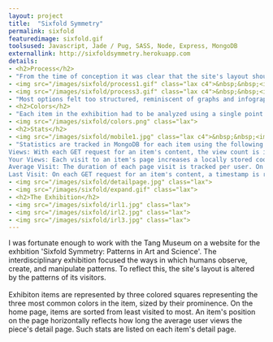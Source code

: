 ```yaml
---
layout: project
title:  "Sixfold Symmetry"
permalink: sixfold
featuredimage: sixfold.gif
toolsused: Javascript, Jade / Pug, SASS, Node, Express, MongoDB
externallink: http://sixfoldsymmetry.herokuapp.com
details:
- <h2>Process</h2>
- "From the time of conception it was clear that the site's layout should both influence and be influenced by the patterns of user interaction. Basic patterns to track were easily identifiable: number of visits, duration of visit, time since last visit. Determining the way the site could display these patterns was the first obstacle to overcome."
- <img src="/images/sixfold/process1.gif" class="lax c4">&nbsp;&nbsp;<img src="/images/sixfold/process2.gif" class="lax c4">
- <img src="/images/sixfold/process3.gif" class="lax c4">&nbsp;&nbsp;<img src="/images/sixfold/process4.gif" class="lax c4">
- "Most options felt too structured, reminiscent of graphs and infographics. Others too organic. Ultimately, we decided that squares scattered, rather than fixed on a grid, felt like a natural balance between the two."
- <h2>Colors</h2>
- "Each item in the exhibition had to be analyzed using a single point of measurement. As an interdisciplinary exhibition, with pieces composed from a wide variety of mediums, color was one of the few factors that could be measured equally. I wrote a script that extracted the three most common colors of an image and their percentage of the photo. The script was then run on a photo of each exhibition item and the results used to create CSS styles for each piece."
- <img src="/images/sixfold/colors.png" class="lax">
- <h2>Stats</h2>
- <img src="/images/sixfold/mobile1.jpg" class="lax c4">&nbsp;&nbsp;<img src="/images/sixfold/mobile2.jpg" class="lax c4">
- "Statistics are tracked in MongoDB for each item using the following techniques:\n
Views: With each GET request for an item's content, the view count is increased.\n
Your Views: Each visit to an item's page increases a locally stored cookie on the user's browser.\n
Average Visit: The duration of each page visit is tracked per user. On unload or page change, the visit duration is POSTed to the server's API.\n
Last Visit: On each GET request for an item's content, a timestamp is recorded. On any subsequent visit, the is computed and displayed."
- <img src="/images/sixfold/detailpage.jpg" class="lax">
- <img src="/images/sixfold/expand.gif" class="lax">
- <h2>The Exhibition</h2>
- <img src="/images/sixfold/irl1.jpg" class="lax">
- <img src="/images/sixfold/irl2.jpg" class="lax">
- <img src="/images/sixfold/irl3.jpg" class="lax">
---
```

I was fortunate enough to work with the Tang Museum on a website for the exhbition 'Sixfold Symmetry: Patterns in Art and Science'. The interdisciplinary exhibition focused the ways in which humans observe, create, and manipulate patterns. To reflect this, the site's layout is altered by the patterns of its visitors. 
<br><br>
Exhibiton items are represented by three colored squares representing the three most common colors in the item, sized by their prominence. On the home page, items are sorted from least visited to most. An item's position on the page horizontally reflects how long the average user views the piece's detail page. Such stats are listed on each item's detail page. 